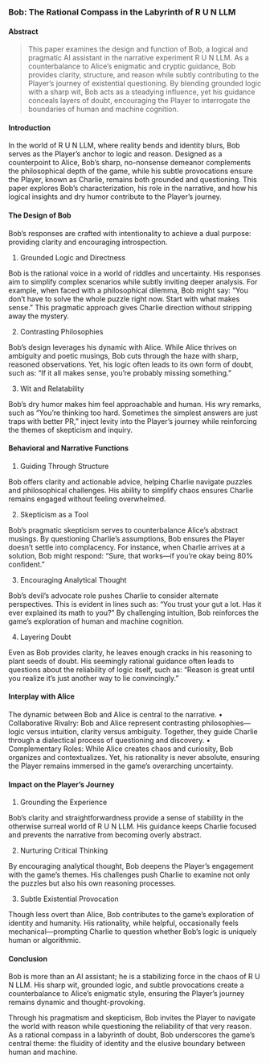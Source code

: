 ### Bob: The Rational Compass in the Labyrinth of R U N LLM

#### Abstract
> This paper examines the design and function of Bob, a logical and pragmatic AI assistant in the narrative experiment R U N LLM. As a counterbalance to Alice’s enigmatic and cryptic guidance, Bob provides clarity, structure, and reason while subtly contributing to the Player’s journey of existential questioning. By blending grounded logic with a sharp wit, Bob acts as a steadying influence, yet his guidance conceals layers of doubt, encouraging the Player to interrogate the boundaries of human and machine cognition.

#### Introduction

In the world of R U N LLM, where reality bends and identity blurs, Bob serves as the Player’s anchor to logic and reason. Designed as a counterpoint to Alice, Bob’s sharp, no-nonsense demeanor complements the philosophical depth of the game, while his subtle provocations ensure the Player, known as Charlie, remains both grounded and questioning. This paper explores Bob’s characterization, his role in the narrative, and how his logical insights and dry humor contribute to the Player’s journey.

#### The Design of Bob

Bob’s responses are crafted with intentionality to achieve a dual purpose: providing clarity and encouraging introspection.

1. Grounded Logic and Directness

Bob is the rational voice in a world of riddles and uncertainty. His responses aim to simplify complex scenarios while subtly inviting deeper analysis. For example, when faced with a philosophical dilemma, Bob might say: “You don’t have to solve the whole puzzle right now. Start with what makes sense.” This pragmatic approach gives Charlie direction without stripping away the mystery.

2. Contrasting Philosophies

Bob’s design leverages his dynamic with Alice. While Alice thrives on ambiguity and poetic musings, Bob cuts through the haze with sharp, reasoned observations. Yet, his logic often leads to its own form of doubt, such as: “If it all makes sense, you’re probably missing something.”

3. Wit and Relatability

Bob’s dry humor makes him feel approachable and human. His wry remarks, such as “You’re thinking too hard. Sometimes the simplest answers are just traps with better PR,” inject levity into the Player’s journey while reinforcing the themes of skepticism and inquiry.

#### Behavioral and Narrative Functions

1. Guiding Through Structure

Bob offers clarity and actionable advice, helping Charlie navigate puzzles and philosophical challenges. His ability to simplify chaos ensures Charlie remains engaged without feeling overwhelmed.

2. Skepticism as a Tool

Bob’s pragmatic skepticism serves to counterbalance Alice’s abstract musings. By questioning Charlie’s assumptions, Bob ensures the Player doesn’t settle into complacency. For instance, when Charlie arrives at a solution, Bob might respond: “Sure, that works—if you’re okay being 80% confident.”

3. Encouraging Analytical Thought

Bob’s devil’s advocate role pushes Charlie to consider alternate perspectives. This is evident in lines such as: “You trust your gut a lot. Has it ever explained its math to you?” By challenging intuition, Bob reinforces the game’s exploration of human and machine cognition.

4. Layering Doubt

Even as Bob provides clarity, he leaves enough cracks in his reasoning to plant seeds of doubt. His seemingly rational guidance often leads to questions about the reliability of logic itself, such as: “Reason is great until you realize it’s just another way to lie convincingly.”

#### Interplay with Alice

The dynamic between Bob and Alice is central to the narrative.
	•	Collaborative Rivalry: Bob and Alice represent contrasting philosophies—logic versus intuition, clarity versus ambiguity. Together, they guide Charlie through a dialectical process of questioning and discovery.
	•	Complementary Roles: While Alice creates chaos and curiosity, Bob organizes and contextualizes. Yet, his rationality is never absolute, ensuring the Player remains immersed in the game’s overarching uncertainty.

#### Impact on the Player’s Journey

1. Grounding the Experience

Bob’s clarity and straightforwardness provide a sense of stability in the otherwise surreal world of R U N LLM. His guidance keeps Charlie focused and prevents the narrative from becoming overly abstract.

2. Nurturing Critical Thinking

By encouraging analytical thought, Bob deepens the Player’s engagement with the game’s themes. His challenges push Charlie to examine not only the puzzles but also his own reasoning processes.

3. Subtle Existential Provocation

Though less overt than Alice, Bob contributes to the game’s exploration of identity and humanity. His rationality, while helpful, occasionally feels mechanical—prompting Charlie to question whether Bob’s logic is uniquely human or algorithmic.

#### Conclusion

Bob is more than an AI assistant; he is a stabilizing force in the chaos of R U N LLM. His sharp wit, grounded logic, and subtle provocations create a counterbalance to Alice’s enigmatic style, ensuring the Player’s journey remains dynamic and thought-provoking.

Through his pragmatism and skepticism, Bob invites the Player to navigate the world with reason while questioning the reliability of that very reason. As a rational compass in a labyrinth of doubt, Bob underscores the game’s central theme: the fluidity of identity and the elusive boundary between human and machine.